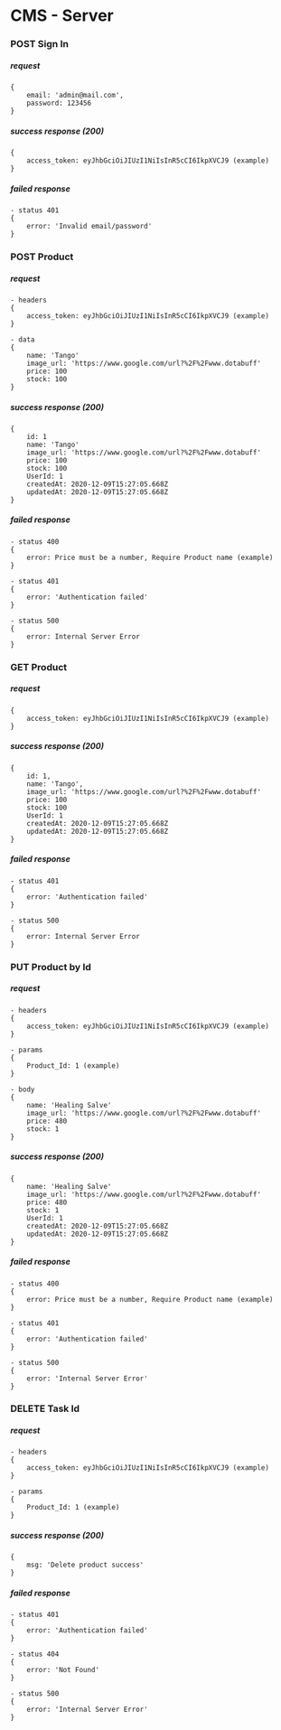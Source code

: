 # CMS - Server

### POST Sign In

##### request

```
{
	email: 'admin@mail.com',
	password: 123456
}
```

##### success response (200)

```
{
	access_token: eyJhbGciOiJIUzI1NiIsInR5cCI6IkpXVCJ9 (example)
}
```

##### failed response 

```
- status 401
{
	error: 'Invalid email/password'
}
```

### POST Product

##### request

```
- headers
{
	access_token: eyJhbGciOiJIUzI1NiIsInR5cCI6IkpXVCJ9 (example)
}

- data
{
	name: 'Tango'
	image_url: 'https://www.google.com/url?%2F%2Fwww.dotabuff'
	price: 100
	stock: 100
}
```

##### success response (200)

```
{
	id: 1
	name: 'Tango'
	image_url: 'https://www.google.com/url?%2F%2Fwww.dotabuff'
	price: 100
	stock: 100
	UserId: 1
	createdAt: 2020-12-09T15:27:05.668Z
	updatedAt: 2020-12-09T15:27:05.668Z
}
```

##### failed response 

```
- status 400
{
	error: Price must be a number, Require Product name (example)
}

- status 401
{
	error: 'Authentication failed'
}

- status 500
{
	error: Internal Server Error
}
```

### GET Product

##### request

```
{
	access_token: eyJhbGciOiJIUzI1NiIsInR5cCI6IkpXVCJ9 (example)
}
```

##### success response (200)

```
{
	id: 1,
	name: 'Tango',
	image_url: 'https://www.google.com/url?%2F%2Fwww.dotabuff'
	price: 100
	stock: 100
	UserId: 1
	createdAt: 2020-12-09T15:27:05.668Z
	updatedAt: 2020-12-09T15:27:05.668Z
}
```

##### failed response

```
- status 401
{
	error: 'Authentication failed'
}

- status 500
{
	error: Internal Server Error
}
```

### PUT Product by Id

##### request

```
- headers
{
	access_token: eyJhbGciOiJIUzI1NiIsInR5cCI6IkpXVCJ9 (example)
}

- params
{
	Product_Id: 1 (example)
}

- body
{
	name: 'Healing Salve'
	image_url: 'https://www.google.com/url?%2F%2Fwww.dotabuff'
	price: 480
	stock: 1
}
```

##### success response (200)

```
{
	name: 'Healing Salve'
	image_url: 'https://www.google.com/url?%2F%2Fwww.dotabuff'
	price: 480
	stock: 1
	UserId: 1
	createdAt: 2020-12-09T15:27:05.668Z
	updatedAt: 2020-12-09T15:27:05.668Z
}
```

##### failed response 

```
- status 400
{
	error: Price must be a number, Require Product name (example)
}

- status 401
{
	error: 'Authentication failed'
}

- status 500
{
	error: 'Internal Server Error'
}
```

### DELETE Task Id

##### request

```
- headers
{
	access_token: eyJhbGciOiJIUzI1NiIsInR5cCI6IkpXVCJ9 (example)
}

- params
{
	Product_Id: 1 (example)
}
```

##### success response (200)

```
{
	msg: 'Delete product success'
}
```

##### failed response

```
- status 401
{
	error: 'Authentication failed'
}

- status 404
{
	error: 'Not Found'
}

- status 500
{
	error: 'Internal Server Error'
}
```

